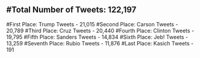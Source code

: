 #Total Number of Tweets: 122,197 
---
#First Place: Trump Tweets - 21,015
#Second Place: Carson Tweets - 20,789
#Third Place: Cruz Tweets - 20,440
#Fourth Place: Clinton Tweets - 19,795
#Fifth Place: Sanders Tweets - 14,834
#Sixth Place: Jeb! Tweets - 13,259
#Seventh Place: Rubio Tweets - 11,876
#Last Place: Kasich Tweets - 191
